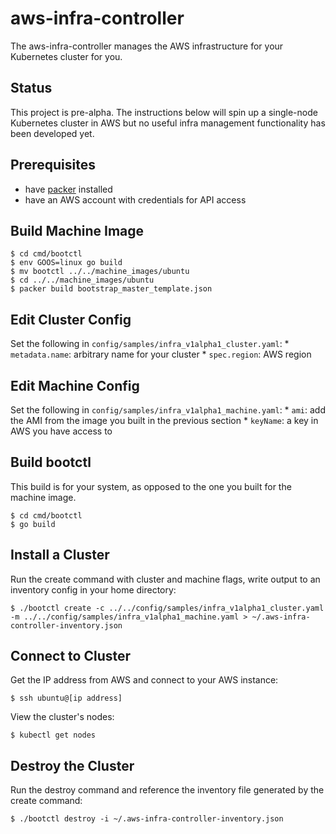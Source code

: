 # aws-infra-controller

The aws-infra-controller manages the AWS infrastructure for your Kubernetes cluster for you.

## Status

This project is pre-alpha.  The instructions below will spin up a single-node Kubernetes cluster in AWS but no useful infra management functionality has been developed yet.

## Prerequisites

* have [packer](https://www.packer.io/) installed
* have an AWS account with credentials for API access

## Build Machine Image

    $ cd cmd/bootctl
    $ env GOOS=linux go build
    $ mv bootctl ../../machine_images/ubuntu
    $ cd ../../machine_images/ubuntu
    $ packer build bootstrap_master_template.json

## Edit Cluster Config

Set the following in `config/samples/infra_v1alpha1_cluster.yaml`:
    * `metadata.name`: arbitrary name for your cluster
    * `spec.region`: AWS region

## Edit Machine Config

Set the following in `config/samples/infra_v1alpha1_machine.yaml`:
    * `ami`: add the AMI from the image you built in the previous section
    * `keyName`: a key in AWS you have access to

## Build bootctl

This build is for your system, as opposed to the one you built for the machine image.

    $ cd cmd/bootctl
    $ go build

## Install a Cluster

Run the create command with cluster and machine flags, write output to an inventory config in your home directory:

    $ ./bootctl create -c ../../config/samples/infra_v1alpha1_cluster.yaml -m ../../config/samples/infra_v1alpha1_machine.yaml > ~/.aws-infra-controller-inventory.json

## Connect to Cluster

Get the IP address from AWS and connect to your AWS instance:

    $ ssh ubuntu@[ip address]

View the cluster's nodes:

    $ kubectl get nodes

## Destroy the Cluster

Run the destroy command and reference the inventory file generated by the create command:

    $ ./bootctl destroy -i ~/.aws-infra-controller-inventory.json

